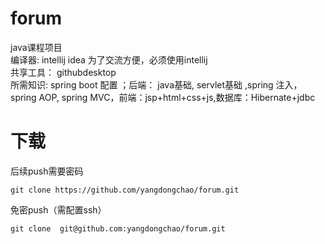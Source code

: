 # forum
java课程项目 <br>
编译器: intellij idea 为了交流方便，必须使用intellij <br>
共享工具： githubdesktop <br>
所需知识: spring boot 配置 ；后端： java基础, servlet基础 ,spring 注入，spring AOP, spring MVC，前端：jsp+html+css+js,数据库：Hibernate+jdbc <br>

# 下载
后续push需要密码
	
	git clone https://github.com/yangdongchao/forum.git

免密push（需配置ssh）
	
	git clone  git@github.com:yangdongchao/forum.git
